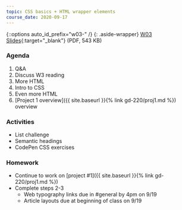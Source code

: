 ```yaml
---
topic: CSS basics + HTML wrapper elements
course_date: 2020-09-17
---
```


{::options auto_id_prefix="w03-" /}
{: .aside-wrapper}
<span class="highlighter">
[W03 Slides](files/w03.min.pdf){:target="_blank"} (PDF, 543 KB)
</span>

### Agenda

1. Q&A
1. Discuss W3 reading
1. More HTML
1. Intro to CSS
1. Even more HTML
1.  [Project 1 overview]({{ site.baseurl }}{% link gd-220/proj1.md %}) overview

### Activities

- List challenge
- Semantic headings
- CodePen CSS exercises


### Homework

- Continue to work on [project #1]({{ site.baseurl }}{% link gd-220/proj1.md %})
- Complete steps 2-3
  - Web typography links due in #general by 4pm on 9/19
  - Article layouts due at beginning of class on 9/19

